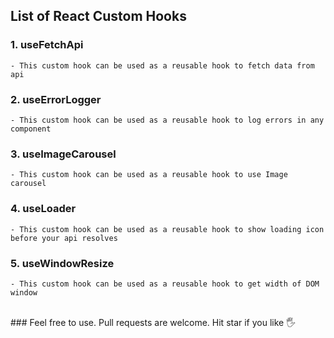## List of React Custom Hooks

### 1. useFetchApi
    - This custom hook can be used as a reusable hook to fetch data from api
### 2. useErrorLogger
    - This custom hook can be used as a reusable hook to log errors in any component
### 3. useImageCarousel
    - This custom hook can be used as a reusable hook to use Image carousel
### 4. useLoader
    - This custom hook can be used as a reusable hook to show loading icon before your api resolves
### 5. useWindowResize
    - This custom hook can be used as a reusable hook to get width of DOM window



<br>
### Feel free to use. Pull requests are welcome. Hit star if you like  🖐